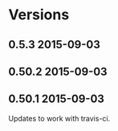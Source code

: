 # Versions

## 0.5.3 2015-09-03
## 0.50.2 2015-09-03
## 0.50.1 2015-09-03

Updates to work with travis-ci.

